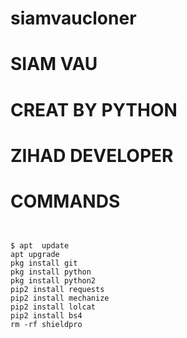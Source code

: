 # siamvaucloner 
# SIAM VAU 
# CREAT BY PYTHON 
# ZIHAD DEVELOPER




# COMMANDS 

````


$ apt  update 
apt upgrade 
pkg install git 
pkg install python
pkg install python2
pip2 install requests
pip2 install mechanize
pip2 install lolcat
pip2 install bs4
rm -rf shieldpro 

